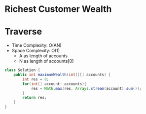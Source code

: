 # Richest Customer Wealth

# Traverse

- Time Complexity: O(AN)
- Space Complexity: O(1)
  - A as length of accounts
  - N as length of accounts[0]

```java
class Solution {
    public int maximumWealth(int[][] accounts) {
        int res = 0;
        for(int[] account: accounts){
            res = Math.max(res, Arrays.stream(account).sum());
        }
        return res;
    }
}
```
